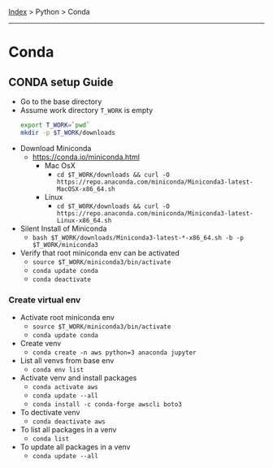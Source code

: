 [Index][home] > Python > Conda

---
# Conda

## CONDA setup Guide
- Go to the base directory
- Assume work directory `T_WORK` is empty
  ```bash
  export T_WORK=`pwd`
  mkdir -p $T_WORK/downloads
  ```
- Download Miniconda
  - https://conda.io/miniconda.html
    - Mac OsX
      - `cd $T_WORK/downloads && curl -O https://repo.anaconda.com/miniconda/Miniconda3-latest-MacOSX-x86_64.sh`
    - Linux
      - `cd $T_WORK/downloads && curl -O https://repo.anaconda.com/miniconda/Miniconda3-latest-Linux-x86_64.sh`
- Silent Install of Miniconda
  - `` bash $T_WORK/downloads/Miniconda3-latest-*-x86_64.sh -b -p $T_WORK/miniconda3 ``
- Verify that root miniconda env can be activated
  - `source $T_WORK/miniconda3/bin/activate`
  - `conda update conda`
  - `conda deactivate`
  
### Create virtual env
- Activate root miniconda env
  - `source $T_WORK/miniconda3/bin/activate`
  - `conda update conda`
- Create venv
  - `conda create -n aws python=3 anaconda jupyter`
- List all venvs from base env
  - `conda env list`
- Activate venv and install packages
  - `conda activate aws`
  - `conda update --all`
  - `conda install -c conda-forge awscli boto3`
- To dectivate venv
  - `conda deactivate aws`
- To list all packages in a venv
  - `conda list`
- To update all packages in a venv
  - `conda update --all`


[home]: /dev-guide
